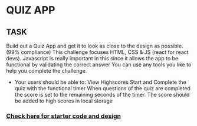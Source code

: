 # QUIZ APP



## TASK

Build out a Quiz App and get it to look as close to the design as possible. (99% compliance)
This challenge focuses HTML, CSS & JS (react for react devs). Javascript is really important in this since it allows the app to be functional by validating the correct answer
You can use any tools you like to help you complete the challenge.
* Your users should be able to:
 View Highscores
 Start and Complete the quiz with the functional timer
 When questions of the quiz are completed the score is set to the remaining seconds of the timer.
 The score should be added to high scores in local storage

### [Check here for starter code and design](https://drive.google.com/drive/folders/169ReGmyD6A9Ep83LA9duicIIs1WTJHeS?usp=sharing)
